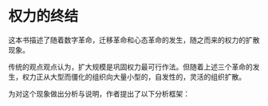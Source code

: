 # 权力的终结

这本书描述了随着数字革命，迁移革命和心态革命的发生，随之而来的权力的扩散现象。

传统的观点观点认为，扩大规模是巩固权力最可行作法。但随着上述三个革命的发生，权力正从大型而僵化的组织向大量小型的，自发性的，灵活的组织扩散。

为对这个现象做出分析与说明，作者提出了以下分析框架：


